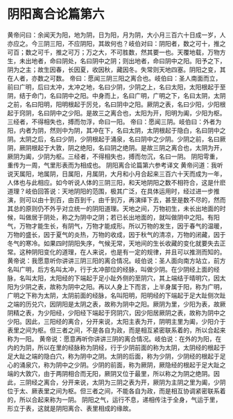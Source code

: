 # 阴阳离合论篇第六

黄帝问曰：余闻天为阳，地为阴，日为阳，月为阴，大小月三百六十日成一岁，人亦应之。今三阴三阳，不应阴阳，其故何也？岐伯对曰：阴阳者，数之可十，推之可百；数之可千，推之可万；万之大，不可胜数，然其要一也。天覆地载，万物方生，未出地者，命曰阴处，名曰阴中之阴；则出地者，命曰阴中之阳。阳予之下，阴为之主；故生因春，长因夏，收因秋，藏因冬。失常则天地四塞。阴阳之变，其在人者，亦数之可数。
帝曰：愿闻三阴三阳之离合也。岐伯曰：圣人南面而立，前曰广明，后曰太冲，太冲之地，名曰少阴，少阴之上，名曰太阳，太阳根起于至阴，结于命门，名曰阴中之阳。中身而上，名曰广明，广明之下，名曰太阴，太阴之前，名曰阳明，阳明根起于厉兑，名曰阴中之阳。厥阴之表，名曰少阳，少阳根起于窍阴，名曰阴中之少阳。是故三之离合也，太阳为开，阳明为阖，少阳为枢。三经者，不得相失也，搏而勿浮，命曰一阳。
帝曰：愿闻三阴。岐伯曰：外者为阳，内者为阴，然则中为阴，其冲在下，名曰太阴，太阴根起于隐白，名曰阴中之阴。太阴之后，名曰少阴，少阴根起于涌泉，名曰阴中之少阴。少阴之前，名曰厥阴，厥阴根起于大敦，阴之绝阳，名曰阴之绝阴。是故三阴之离合也，太阴为开，厥阴为阖，少阴为枢。三经者，不得相失也，搏而勿沉，名曰一阴。
阴阳雩重，重传为一周，气里形表而为相成也。
阴阳离合论篇第六参考译文
黄帝问道：我听说天属阳，地属阴，日属阳，月属阴，大月和小月合起来三百六十天而成为一年，人体也与此相应。如今听说人体的三阴三阳，和天地阴阳之数不相符合，这是什麽道理？岐伯回答说：天地阴阳的范围，极其广泛，在具体运用时，经过进一步推演，则可以由十到百，由百到千，由千到万，再演绎下去，甚至是数不尽的，然而其总的原则仍不外乎对立统一的阴阳道理。天地之间，万物初生，未长出地面的时候，叫做居于阴处，称之为阴中之阴；若已长出地面的，就叫做阴中之阳。有阳气，万物才能生长，有阴气，万物才能成形。所以万物的发生，因于春气的温暖，万物的盛长，因于夏气的炎热，万物的收成，因于秋气的清凉，万物的闭藏，因于冬气的寒冷。如果四时阴阳失序，气候无常，天地间的生长收藏的变化就要失去正常。这种阴阳变化的道理，在人来说，也是有一定的规律，并且可以推测而知的。
黄帝说：我愿意听你讲讲三阴三阳的离合情况。岐伯说：圣人面向南方站立，前方名叫广明，后方名叫太冲，行于太冲部位的经脉，叫做少阴。在少阴经上面的经脉，名叫太阳，太阳经的下端起于足小趾外侧的至阴穴，其上端结于晴明穴，因太阳为少阴之表，故称为阴中之阳。再以人身上下而言，上半身属于阳，称为广明，广明之下称为太阴，太阴前面的经脉，名叫阳明，阳明经的下端起于足大趾侧次趾之端的历兑穴，因阴阳是太阴之表，故称为阴中之阳。厥阴为里，少阳为表，故厥阴精之表，为少阳经，少阳经下端起于窍阴穴，因少阳居厥阴之表，故称为阴中之少阳。因此，三阳经的离合，分开来说，太阳主表为开，阴明主里为阖，少阳介于表里之间为枢。但三者之间，不是各自为政，而是相互紧密联系着的，所以合起来称为一阳。
黄帝说：愿意再听你讲讲三阴的离合情况。岐伯说：在外的为阳，在内的为阴，所以在里的经脉称为阴经，行于少阴前面的称为太阴，太阴经的根起于足大趾之端的隐白穴，称为阴中之阴。太阴的后面，称为少阴，少阴经的根起于足心的涌泉穴，称为阴中之少阴。少阴的前面，称为厥阴，厥隐经的根起于足大趾之端的大敦穴，由于两阴相合而无阳，厥阴又位于最里，所以称之为阴之绝阴。因此，三阴经之离合，分开来说，太阴为三阴之表为开，厥阴为主阴之里为阖，少阴位于太、厥表里之间为枢。但三者之间，不能各自为政，而是相互协调紧密联系着的，所以合起来称为一阴。
阴阳之气，运行不息，递相传注于全身，气运于里，形立于表，这就是阴阳离合、表里相成的缘故。